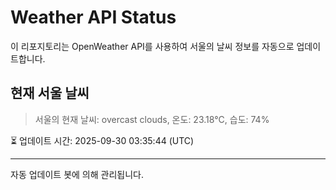 
# Weather API Status

이 리포지토리는 OpenWeather API를 사용하여 서울의 날씨 정보를 자동으로 업데이트합니다.

## 현재 서울 날씨
> 서울의 현재 날씨: overcast clouds, 온도: 23.18°C, 습도: 74%

⏳ 업데이트 시간: 2025-09-30 03:35:44 (UTC)

---
자동 업데이트 봇에 의해 관리됩니다.
